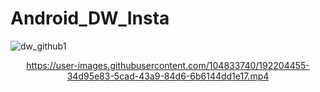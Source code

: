 # Android_DW_Insta

![dw_github1](https://user-images.githubusercontent.com/104833740/191170301-812e23f5-7306-40e0-b9db-1e41350b3d8c.png)

<div text align="center">
  
https://user-images.githubusercontent.com/104833740/192204455-34d95e83-5cad-43a9-84d6-6b6144dd1e17.mp4

</div>



	










